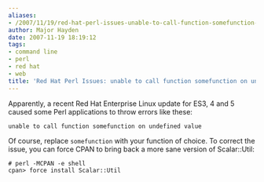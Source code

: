 ```yaml
---
aliases:
- /2007/11/19/red-hat-perl-issues-unable-to-call-function-somefunction-on-undefined-value/
author: Major Hayden
date: 2007-11-19 18:19:12
tags:
- command line
- perl
- red hat
- web
title: 'Red Hat Perl Issues: unable to call function somefunction on undefined value'
---
```


Apparently, a recent Red Hat Enterprise Linux update for ES3, 4 and 5 caused some Perl applications to throw errors like these:

```
unable to call function somefunction on undefined value
```

Of course, replace `somefunction` with your function of choice. To correct the issue, you can force CPAN to bring back a more sane version of Scalar::Util:

```
# perl -MCPAN -e shell
cpan> force install Scalar::Util
```